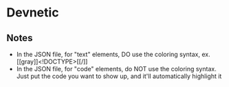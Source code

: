 # Devnetic

## Notes
 - In the JSON file, for "text" elements, DO use the coloring syntax, ex. [[gray]]<!DOCTYPE>[[/]]
 - In the JSON file, for "code" elements, do NOT use the coloring syntax. Just put the code you want to show up, and it'll automatically highlight it